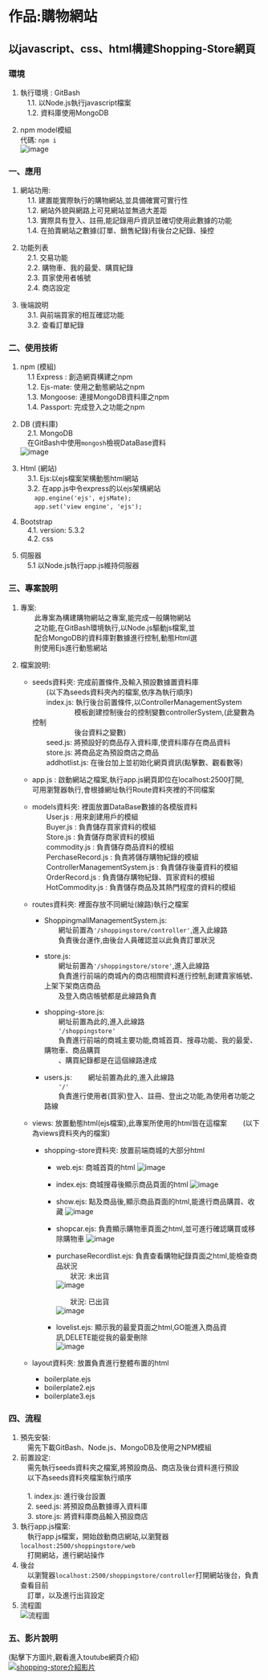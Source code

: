 # 作品:購物網站

## 以javascript、css、html構建Shopping-Store網頁

###  環境   
1. 執行環境 : GitBash   
 &ensp;&ensp;1.1.  以Node.js執行javascript檔案  
 &ensp;&ensp;1.2.  資料庫使用MongoDB  
       
2. npm model模組  
     代碼: `npm i`  
      ![image](https://github.com/Kk0627-1/ShoppingStore_Work/assets/55129180/4d31d7fd-00f8-433e-a397-8ef35f21a089)

### 一、應用
1. 網站功用:  
    &ensp;&ensp;1.1. 建置能實際執行的購物網站,並具備確實可實行性  
    &ensp;&ensp;1.2.  網站外貌與網路上可見網站並無過大差距  
    &ensp;&ensp;1.3.  實際具有登入、註冊,能記錄用戶資訊並確切使用此數據的功能  
    &ensp;&ensp;1.4.  在拍賣網站之數據(訂單、銷售紀錄)有後台之紀錄、操控  
  
 2. 功能列表  
    &ensp;&ensp;2.1. 交易功能  
    &ensp;&ensp;2.2. 購物車、我的最愛、購買紀錄  
    &ensp;&ensp;2.3. 買家使用者帳號  
    &ensp;&ensp;2.4. 商店設定    
 3. 後端說明  
    &ensp;&ensp;3.1. 與前端買家的相互確認功能  
    &ensp;&ensp;3.2. 查看訂單紀錄  
 

### 二、使用技術  
  1. npm  (模組)  
     &ensp;&ensp;1.1 Express : 創造網頁構建之npm  
     &ensp;&ensp;1.2.  Ejs-mate: 使用之動態網站之npm  
     &ensp;&ensp;1.3.  Mongoose: 連接MongoDB資料庫之npm  
     &ensp;&ensp;1.4.  Passport: 完成登入之功能之npm
  2. DB  (資料庫)  
     &ensp;&ensp;2.1. MongoDB  
     &ensp;&ensp;在GitBash中使用`mongosh`檢視DataBase資料  
     ![image](https://github.com/Kk0627-1/ShoppingStore_Work/assets/55129180/cc4a7a87-c9e1-471f-8834-f637fae5d36a)  

  4. Html (網站)  
     &ensp;&ensp;3.1. Ejs:以ejs檔案架構動態html網站    
     &ensp;&ensp;3.2. 在app.js中令express的以ejs架構網站  
     &ensp;&ensp;&ensp;&ensp;`app.engine('ejs', ejsMate);`  
     &ensp;&ensp;&ensp;&ensp;`app.set('view engine', 'ejs');`
  6. Bootstrap  
     &ensp;&ensp;4.1. version: 5.3.2    
     &ensp;&ensp;4.2. css  
  7. 伺服器    
     &ensp;&ensp;5.1  以Node.js執行app.js維持伺服器    
  ### 三、專案說明  
   1. 專案:  
      &ensp;&ensp;&ensp;&ensp;此專案為構建購物網站之專案,能完成一般購物網站  
      &ensp;&ensp;&ensp;&ensp;之功能,在GitBash環境執行,以Node.js驅動js檔案,並  
      &ensp;&ensp;&ensp;&ensp;配合MongoDB的資料庫對數據進行控制,動態Html選  
      &ensp;&ensp;&ensp;&ensp;則使用Ejs進行動態網站  

   2. 檔案說明:  
      * seeds資料夾: 完成前置條件,及輸入預設數據置資料庫    
      &ensp;&ensp;&ensp;&ensp;(以下為seeds資料夾內的檔案,依序為執行順序)  
      &ensp;&ensp;&ensp;&ensp;index.js: 執行後台前置條件,以ControllerManagementSystem    
                     &ensp;&ensp;&ensp;&ensp;&ensp;&ensp;&ensp;&ensp;&ensp;&ensp;&ensp;&ensp;模板創建控制後台的控制變數controllerSystem,(此變數為控制    
                     &ensp;&ensp;&ensp;&ensp;&ensp;&ensp;&ensp;&ensp;&ensp;&ensp;&ensp;&ensp;後台資料之變數)    
           &ensp;&ensp;&ensp;&ensp;seed.js: 將預設好的商品存入資料庫,使資料庫存在商品資料    
           &ensp;&ensp;&ensp;&ensp;store.js: 將商品定為預設商店之商品  
           &ensp;&ensp;&ensp;&ensp;addhotlist.js: 在後台加上並初始化網頁資訊(點擊數、觀看數等)    
        
      * app.js : 啟動網站之檔案,執行app.js網頁即位在localhost:2500打開,  
              可用瀏覽器執行,會根據網址執行Route資料夾裡的不同檔案  
              
      * models資料夾: 裡面放置DataBase數據的各模版資料  
      &ensp;&ensp;&ensp;&ensp;User.js : 用來創建用戶的模組  
      &ensp;&ensp;&ensp;&ensp;Buyer.js : 負責儲存買家資料的模組  
      &ensp;&ensp;&ensp;&ensp;Store.js : 負責儲存商家資料的模組  
      &ensp;&ensp;&ensp;&ensp;commodity.js : 負責儲存商品資料的模組  
      &ensp;&ensp;&ensp;&ensp;PerchaseRecord.js : 負責將儲存購物紀錄的模組  
      &ensp;&ensp;&ensp;&ensp;ControllerManagementSystem.js : 負責儲存後臺資料的模組  
      &ensp;&ensp;&ensp;&ensp;OrderRecord.js : 負責儲存購物紀錄、買家資料的模組  
      &ensp;&ensp;&ensp;&ensp;HotCommodity.js : 負責儲存商品及其熱門程度的資料的模組  
           
      * routes資料夾: 裡面存放不同網址(線路)執行之檔案
        * ShoppingmallManagementSystem.js:  
         &ensp;&ensp;&ensp;&ensp;網址前置為`'/shoppingstore/controller'`,進入此線路  
         &ensp;&ensp;&ensp;&ensp;負責後台運作,由後台人員確認並以此負責訂單狀況  
             
        * store.js:  
        &ensp;&ensp;&ensp;&ensp;網址前置為`'/shoppingstore/store'`,進入此線路     
        &ensp;&ensp;&ensp;&ensp;負責進行前端的商城內的商店相關資料進行控制,創建賣家帳號、上架下架商店商品  
        &ensp;&ensp;&ensp;&ensp;及登入商店帳號都是此線路負責  
  
        * shopping-store.js:  
        &ensp;&ensp;&ensp;&ensp;網址前置為此的,進入此線路  
        &ensp;&ensp;&ensp;&ensp;`'/shoppingstore'`  
        &ensp;&ensp;&ensp;&ensp;負責進行前端的商城主要功能,商城首頁、搜尋功能、我的最愛、購物車、商品購買  
        &ensp;&ensp;&ensp;&ensp;、購買紀錄都是在這個線路達成  

        * users.js:
        &ensp;&ensp;&ensp;&ensp;網址前置為此的,進入此線路  
        &ensp;&ensp;&ensp;&ensp;`'/'`  
        &ensp;&ensp;&ensp;&ensp;負責進行使用者(買家)登入、註冊、登出之功能,為使用者功能之路線  

      * views: 放置動態html(ejs檔案),此專案所使用的html皆在這檔案
      &ensp;&ensp;&ensp;&ensp;(以下為views資料夾內的檔案)
        * shopping-store資料夾: 放置前端商城的大部分html
          * web.ejs: 商城首頁的html
            ![image](https://github.com/Kk0627-1/ShoppingStore_Work/assets/55129180/aa0761f0-3552-4752-90ae-4a8bbdd1bf91)

          * index.ejs: 商城搜尋後顯示商品頁面的html
            ![image](https://github.com/Kk0627-1/ShoppingStore_Work/assets/55129180/0a8040c0-10c8-4ecd-9020-0796c1d91d92)

          * show.ejs: 點及商品後,顯示商品頁面的html,能進行商品購買、收藏
            ![image](https://github.com/Kk0627-1/ShoppingStore_Work/assets/55129180/af345769-522d-4bb4-87a3-a5a98cb8102b)

          * shopcar.ejs: 負責顯示購物車頁面之html,並可進行確認購買或移除購物車
            ![image](https://github.com/Kk0627-1/ShoppingStore_Work/assets/55129180/cd6f4ece-bd9b-4c1e-ae05-f0c4bfe9b408)

          * purchaseRecordlist.ejs: 負責查看購物紀錄頁面之html,能檢查商品狀況  
            &ensp;&ensp;&ensp;&ensp;狀況: 未出貨  
            ![image](https://github.com/Kk0627-1/ShoppingStore_Work/assets/55129180/e468dcbb-8dcf-4f41-bbc5-8cbc89c4e55f)  

            &ensp;&ensp;&ensp;&ensp;狀況: 已出貨  
            ![image](https://github.com/Kk0627-1/ShoppingStore_Work/assets/55129180/4912c8d5-1f66-4491-95e9-b92cee03896b)

  
          * lovelist.ejs: 顯示我的最愛頁面之html,GO能進入商品資訊,DELETE能從我的最愛刪除  
            ![image](https://github.com/Kk0627-1/ShoppingStore_Work/assets/55129180/333e5cd5-398a-40de-ba44-81830c98090e)


      * layout資料夾: 放置負責進行整體布置的html
        * boilerplate.ejs 
        * boilerplate2.ejs 
        * boilerplate3.ejs

   ### 四、流程  
   1. 預先安裝:  
     &ensp;&ensp;需先下載GitBash、Node.js、MongoDB及使用之NPM模組
   2. 前置設定:  
     &ensp;&ensp;需先執行seeds資料夾之檔案,將預設商品、商店及後台資料進行預設  
     &ensp;&ensp;以下為seeds資料夾檔案執行順序<br>     
     &ensp;&ensp;1. index.js: 進行後台設置     
     &ensp;&ensp;2. seed.js: 將預設商品數據導入資料庫    
     &ensp;&ensp;3. store.js: 將資料庫商品輸入預設商店   
   4. 執行app.js檔案:  
     &ensp;&ensp;執行app.js檔案，開始啟動商店網站,以瀏覽器`localhost:2500/shoppingstore/web`  
     &ensp;&ensp;打開網站，進行網站操作  
   5. 後台  
     &ensp;&ensp;以瀏覽器`localhost:2500/shoppingstore/controller`打開網站後台，負責查看目前  
     &ensp;&ensp;訂單，以及進行出貨設定  
   6. 流程圖  
      ![流程圖](https://github.com/Kk0627-1/ShoppingStore_Work/assets/55129180/ec8afc37-9f77-4cb8-a8cb-b1e3f8f1a0eb)

     
   ### 五、影片說明  
   (點擊下方圖片,觀看進入toutube網頁介紹)  
   [![shopping-store介紹影片](https://i.ytimg.com/vi/_IlLVE2EXyE/maxresdefault.jpg)](https://youtu.be/_IlLVE2EXyE "shopping-store介紹影片")  
   



















   
